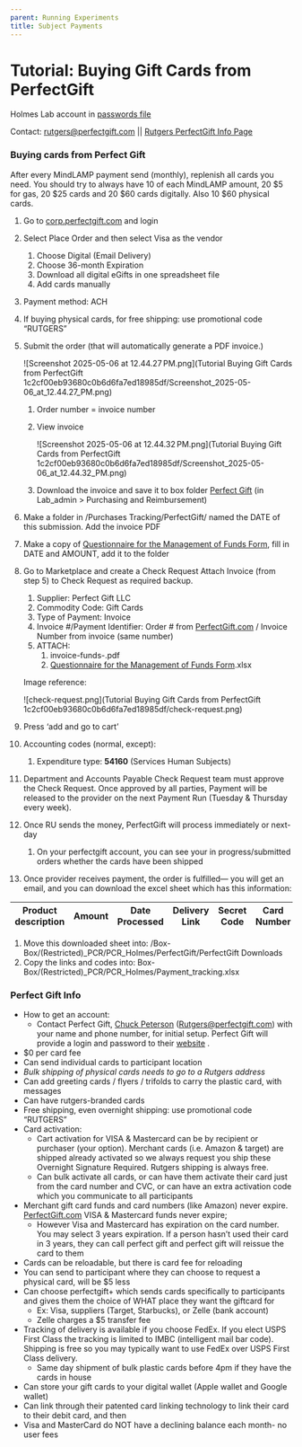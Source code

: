 ```yaml
---
parent: Running Experiments
title: Subject Payments
---
```


# Tutorial: Buying Gift Cards from PerfectGift

Holmes Lab account in [passwords file](https://rutgers.box.com/s/fbjhcw44tter8pyb4a68mnbbk5086btj)

</aside>

Contact: [rutgers@perfectgift.com](mailto:rutgers@perfectgift.com)  ||  [Rutgers PerfectGift Info Page](https://procurementservices.rutgers.edu/purchasing/perfect-gift-llc) 

### Buying cards from Perfect Gift
After every MindLAMP payment send (monthly), replenish all cards you need. You should try to always have 10 of each MindLAMP amount, 20 $5 for gas, 20 $25 cards and 20 $60 cards digitally. Also 10 $60 physical cards.

1. Go to [corp.perfectgift.com](http://corp.perfectgift.com) and login
2. Select Place Order and then select Visa as the vendor
    1. Choose Digital (Email Delivery)
    2. Choose 36-month Expiration
    3. Download all digital eGifts in one spreadsheet file
    4. Add cards manually
3. Payment method: ACH
4. If buying physical cards, for free shipping: use promotional code “RUTGERS”
5. Submit the order (that will automatically generate a PDF invoice.)
    
    ![Screenshot 2025-05-06 at 12.44.27 PM.png](Tutorial Buying Gift Cards from PerfectGift 1c2cf00eb93680c0b6d6fa7ed18985df/Screenshot_2025-05-06_at_12.44.27_PM.png)
    
    1. Order number = invoice number
    2. View invoice
        
        ![Screenshot 2025-05-06 at 12.44.32 PM.png](Tutorial Buying Gift Cards from PerfectGift 1c2cf00eb93680c0b6d6fa7ed18985df/Screenshot_2025-05-06_at_12.44.32_PM.png)
        
    3. Download the invoice and save it to box folder [Perfect Gift](https://rutgers.box.com/s/jx2fmd1xgtbz4e0q7pu33jcgzv21mrby) (in Lab_admin > Purchasing and Reimbursement)
6. Make a folder in /Purchases Tracking/PerfectGift/ named the DATE of this submission. Add the invoice PDF
7. Make a copy of [Questionnaire for the Management of Funds Form](https://rutgers.box.com/s/c6zrpzdx2h9kp0hgjjyn5md8vvnp69hw), fill in DATE and AMOUNT, add it to the folder 
8. Go to Marketplace and create a Check Request  Attach Invoice (from step 5) to Check Request as required backup.
    1. Supplier: Perfect Gift LLC
    2. Commodity Code: Gift Cards
    3. Type of Payment: Invoice
    4. Invoice #/Payment Identifier: Order # from [PerfectGift.com](http://PerfectGift.com) / Invoice Number from invoice  (same number)
    5. ATTACH:
        1. invoice-funds-<number>.pdf
        2. [Questionnaire for the Management of Funds Form](https://rutgers.box.com/s/c6zrpzdx2h9kp0hgjjyn5md8vvnp69hw).xlsx
    
    Image reference:
    
    ![check-request.png](Tutorial Buying Gift Cards from PerfectGift 1c2cf00eb93680c0b6d6fa7ed18985df/check-request.png)
    
9. Press ‘add and go to cart’ 
10. Accounting codes (normal, except):
    1. Expenditure type: **54160** (Services Human Subjects)
11. Department and Accounts Payable Check Request team must approve the Check Request. Once approved by all parties, Payment will be released to the provider on the next Payment Run (Tuesday & Thursday every week).
12. Once RU sends the money, PerfectGift will process immediately or next-day
    1. On your perfectgift account, you can see your in progress/submitted orders whether the cards have been shipped
13. Once provider receives payment, the order is fulfilled— you will get an email, and you can download the excel sheet which has this information:

| Product description | Amount | Date Processed | Delivery Link | Secret Code | Card Number | PIN | Expiration Date |
| --- | --- | --- | --- | --- | --- | --- | --- |
1. Move this downloaded sheet into: /Box-Box/(Restricted)_PCR/PCR_Holmes/PerfectGift/PerfectGift Downloads
2. Copy the links and codes into: Box-Box/(Restricted)_PCR/PCR_Holmes/Payment_tracking.xlsx

### Perfect Gift Info

- How to get an account:
    - Contact Perfect Gift, [Chuck Peterson](mailto:Rutgers@perfectgift.com) ([Rutgers@perfectgift.com](mailto:Rutgers@perfectgift.com)) with your name and phone number, for initial setup. Perfect Gift will provide a login and password to their [website](https://www.perfectgift.com/corporate/rutgers) .
- $0 per card fee
- Can send individual cards to participant location
- *Bulk shipping of physical cards needs to go to a Rutgers address*
- Can add greeting cards / flyers / trifolds to carry the plastic card, with messages
- Can have rutgers-branded cards
- Free shipping, even overnight shipping: use promotional code “RUTGERS”
- Card activation:
    - Cart activation for VISA & Mastercard can be by recipient or purchaser (your option).  Merchant cards (i.e. Amazon & target) are shipped already activated so we always request you ship these Overnight Signature Required.  Rutgers shipping is always free.
    - Can bulk activate all cards, or can have them activate their card just from the card number and CVC, or can have an extra activation code which you communicate to all participants
- Merchant gift card funds and card numbers (like Amazon) never expire.  [PerfectGift.com](http://perfectgift.com/) VISA & Mastercard funds never expire;
    - However Visa and Mastercard has expiration on the card number. You may select 3 years expiration. If a person hasn’t used their card in 3 years, they can call perfect gift and perfect gift will reissue the card to them
- Cards can be reloadable, but there is card fee for reloading
- You can send to participant where they can choose to request a physical card, will be $5 less
- Can choose perfectgift+ which sends cards specifically to participants and gives them the choice of WHAT place they want the giftcard for
    - Ex: Visa, suppliers (Target, Starbucks),  or Zelle (bank account)
    - Zelle charges a $5 transfer fee
- Tracking of delivery is available if you choose FedEx.  If you elect USPS First Class the tracking is limited to IMBC (intelligent mail bar code).  Shipping is free so you may typically want to use FedEx over USPS First Class delivery.
    - Same day shipment of bulk plastic cards before 4pm if they have the cards in house
- Can store your gift cards to your digital wallet (Apple wallet and Google wallet)
- Can link through their patented card linking technology to link their card to their debit card, and then
- Visa and MasterCard do NOT have a declining balance each month- no user fees